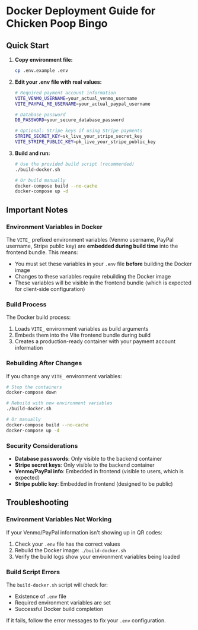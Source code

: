 # Docker Deployment Guide for Chicken Poop Bingo

## Quick Start

1. **Copy environment file:**
   ```bash
   cp .env.example .env
   ```

2. **Edit your .env file with real values:**
   ```bash
   # Required payment account information
   VITE_VENMO_USERNAME=your_actual_venmo_username
   VITE_PAYPAL_ME_USERNAME=your_actual_paypal_username
   
   # Database password
   DB_PASSWORD=your_secure_database_password
   
   # Optional: Stripe keys if using Stripe payments
   STRIPE_SECRET_KEY=sk_live_your_stripe_secret_key
   VITE_STRIPE_PUBLIC_KEY=pk_live_your_stripe_public_key
   ```

3. **Build and run:**
   ```bash
   # Use the provided build script (recommended)
   ./build-docker.sh
   
   # Or build manually
   docker-compose build --no-cache
   docker-compose up -d
   ```

## Important Notes

### Environment Variables in Docker

The `VITE_` prefixed environment variables (Venmo username, PayPal username, Stripe public key) are **embedded during build time** into the frontend bundle. This means:

- You must set these variables in your `.env` file **before** building the Docker image
- Changes to these variables require rebuilding the Docker image
- These variables will be visible in the frontend bundle (which is expected for client-side configuration)

### Build Process

The Docker build process:
1. Loads `VITE_` environment variables as build arguments
2. Embeds them into the Vite frontend bundle during build
3. Creates a production-ready container with your payment account information

### Rebuilding After Changes

If you change any `VITE_` environment variables:
```bash
# Stop the containers
docker-compose down

# Rebuild with new environment variables
./build-docker.sh

# Or manually
docker-compose build --no-cache
docker-compose up -d
```

### Security Considerations

- **Database passwords**: Only visible to the backend container
- **Stripe secret keys**: Only visible to the backend container  
- **Venmo/PayPal info**: Embedded in frontend (visible to users, which is expected)
- **Stripe public key**: Embedded in frontend (designed to be public)

## Troubleshooting

### Environment Variables Not Working

If your Venmo/PayPal information isn't showing up in QR codes:

1. Check your `.env` file has the correct values
2. Rebuild the Docker image: `./build-docker.sh`
3. Verify the build logs show your environment variables being loaded

### Build Script Errors

The `build-docker.sh` script will check for:
- Existence of `.env` file
- Required environment variables are set
- Successful Docker build completion

If it fails, follow the error messages to fix your `.env` configuration.